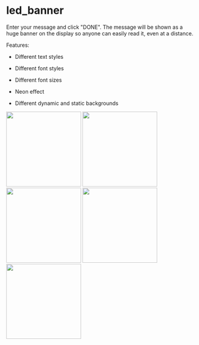 # led_banner

Enter your message and click "DONE". The message will be shown as a huge banner on the display so anyone can easily read it, even at a distance.

Features:
- Different text styles

- Different font styles

- Different font sizes

- Neon effect

- Different dynamic and static backgrounds


<img src="https://user-images.githubusercontent.com/111867806/196599277-2b968dbd-302f-4555-84f8-af893fa4ff38.png" width="200"> <img src="https://user-images.githubusercontent.com/111867806/196599342-fbc6ce6f-980a-44f7-a3e8-88ba9ebd6ce7.png" width="200"> <img src="https://user-images.githubusercontent.com/111867806/196599356-b7f9aadc-da43-40f9-ae9c-f6529258e69d.png" width="200"> <img src="https://user-images.githubusercontent.com/111867806/196599372-a66b71ba-01f8-4873-9d09-b6ed903b6929.png" width="200"> <img src="https://user-images.githubusercontent.com/111867806/196599381-60a4a500-02b7-4e12-b65a-7f2202f7db78.png" width="200">





